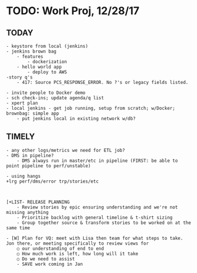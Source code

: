# TODO: Work Proj, 12/28/17

## TODAY

    - keystore from local (jenkins)
    - jenkins brown bag
        - features
            - dockerization
        - hello world app
            - deploy to AWS
    -story q's
        - 417: Source PCS_RESPONSE_ERROR. No ?'s or legacy fields listed.

    - invite people to Docker demo
    - sch check-ins; update agenda/q list
    - xpert plan
    - local jenkins - get job running, setup from scratch; w/Docker; brownbag: simple app
        - put jenkins local in existing network w/db?

## TIMELY

    - any other logs/metrics we need for ETL job?
    - DMS in pipeline?
        - DMS always run in master/etc in pipeline (FIRST: be able to point pipeline to perf/unstable)

    - using hangs
    +lrg perf/dms/error trp/stories/etc

    

    [+LIST- RELEASE PLANNING
        - Review stories by epic ensuring understanding and we're not missing anything
        - Prioritize backlog with general timeline & t-shirt sizing
        - Group together source & transform stories to be worked on at the same time

    - [W] Plan for VQ: meet with Lisa then team for what steps to take. Jon there, or meeting specifically to review views for 
        ○ our understanding of end to end
        ○ How much work is left, how long will it take
        ○ Do we need to assist
        - SAVE work coming in Jan
